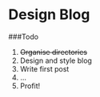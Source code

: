 Design Blog
===========

###Todo

1. ~~Organise directories~~
2. Design and style blog
3. Write first post
4. ...
5. Profit!